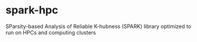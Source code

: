 # spark-hpc
SParsity-based Analysis of Reliable K-hubness (SPARK) library optimized to run on HPCs and computing clusters
